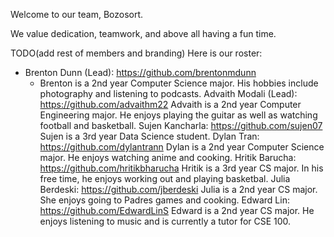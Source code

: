 Welcome to our team, Bozosort. 

We value dedication, teamwork, and above all having a fun time. 

TODO(add rest of members and branding)
Here is our roster:
- Brenton Dunn (Lead): https://github.com/brentonmdunn
  - Brenton is a 2nd year Computer Science major. His hobbies include photography and listening to podcasts.
Advaith Modali (Lead): https://github.com/advaithm22
Advaith is a 2nd year Computer Engineering major. He enjoys playing the guitar as well as watching football and basketball.
Sujen Kancharla: https://github.com/sujen07
Sujen is a 3rd year Data Science student.
Dylan Tran: https://github.com/dylantrann
Dylan is a 2nd year Computer Science major. He enjoys watching anime and cooking.
Hritik Barucha: https://github.com/hritikbharucha
Hritik is a 3rd year CS major. In his free time, he enjoys working out and playing basketbal.
Julia Berdeski: https://github.com/jberdeski
Julia is a 2nd year CS major. She enjoys going to Padres games and cooking.
Edward Lin: https://github.com/EdwardLinS
Edward is a 2nd year CS major. He enjoys listening to music and is currently a tutor for CSE 100.

